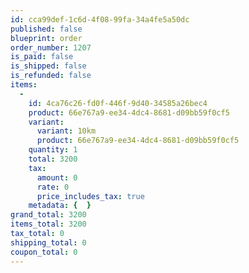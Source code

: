 ```yaml
---
id: cca99def-1c6d-4f08-99fa-34a4fe5a50dc
published: false
blueprint: order
order_number: 1207
is_paid: false
is_shipped: false
is_refunded: false
items:
  -
    id: 4ca76c26-fd0f-446f-9d40-34585a26bec4
    product: 66e767a9-ee34-4dc4-8681-d09bb59f0cf5
    variant:
      variant: 10km
      product: 66e767a9-ee34-4dc4-8681-d09bb59f0cf5
    quantity: 1
    total: 3200
    tax:
      amount: 0
      rate: 0
      price_includes_tax: true
    metadata: {  }
grand_total: 3200
items_total: 3200
tax_total: 0
shipping_total: 0
coupon_total: 0
---
```

